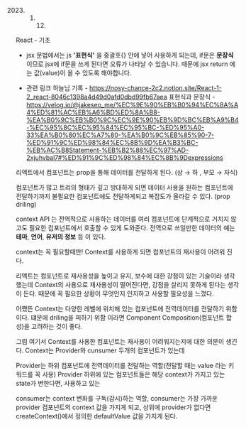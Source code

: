 2023. 01. 12. 
React - 기초 

- jsx 문법에서는 js **'표현식'** 을 중괄호{} 안에 넣어 사용하게 되는데, if문은 **문장식** 이므로 jsx에 if문을 쓰게 된다면 오류가 나타날 수 있습니다. 때문에 jsx return 에는 값(value)이 올 수 있도록 해야합니다.


- 관련 링크
하늘님 기록 - https://nosy-chance-2c2.notion.site/React-1-2_react-8046c1398a4d49d0afd0dbd99fb67aea
표현식과 문장식 - https://velog.io/@jakeseo_me/%EC%9E%90%EB%B0%94%EC%8A%A4%ED%81%AC%EB%A6%BD%ED%8A%B8-%EA%B0%9C%EB%B0%9C%EC%9E%90%EB%9D%BC%EB%A9%B4-%EC%95%8C%EC%95%84%EC%95%BC-%ED%95%A0-33%EA%B0%80%EC%A7%80-%EA%B0%9C%EB%85%90-7-%ED%91%9C%ED%98%84%EC%8B%9D%EA%B3%BC-%EB%AC%B8Statement-%EB%B2%88%EC%97%AD-2xjuhvbal7#%ED%91%9C%ED%98%84%EC%8B%9Dexpressions

리엑트에서 컴포넌트는 prop을 통해 데이터를 전달하게 된다. (상 → 하 , 부모 → 자식)

컴포넌트가 많고 트리의 형태가 깊고 방대하게 되면 데이터 사용을 원하는 컴포넌트에 전달하기까지 불필요한 컴포넌트에도 전달하게되고 복잡도가 올라갈 수 있다. (prop driling)

context API 는
전역적으로 사용하는 데이터를 여러 컴포넌트에 단계적으로 거치지 않고도
필요한 컴포넌트에서 호출할 수 있게 도와준다.
전역으로 쓰일만한 데이터의 예는 **테마**, **언어**, **유저의 정보** 등 이 있다.

context는 꼭 필요할때만!
Context를 사용하게 되면 컴포넌트의 재사용이 어려워 진다.

리엑트는 컴포넌트로 재사용성을 높이고 유지, 보수에 대한 강점이 있는 기술이라 생각했는데
Context의 사용으로 재사용성이 떨어진다면, 강점을 살리지 못하게 된다는 생각이 든다. 때문에 꼭 필요한 상황이 무엇인지 인지하고 사용할 필요성을 느꼈다.

어쨌뜬 Context는 다양한 레벨에 위치해 있는 컴포넌트에 전역데이터를 전달하기 위함이다.
떄문에 driling을 피하기 위함 이라면 Component Composition(컴포넌트 합성)을 고려하는 것이 좋다.

그럼 여기서 Context를 사용한 컴포넌트는 재사용이 어려워지는지에 대한 의문이 생긴다.
Context는 Provider와 cunsumer 두개의 컴포넌트가 있는데

Provider는 하위 컴포넌트에 전역데이터를 전달하는 역할(전달할 때는 value 라는 키워드를 꼭 사용)
Provider 하위에 있는 컴포넌트들은 해당 context가 가지고 있는 state가 변한다면, 사용하고 있는 

consumer는 context 변화를 구독(감시)하는 역할, consumer는 가장 가까운 provider 컴포넌트의 context 값을 가지게 되고, 상위에 provider가 없다면 createContext()에서 정의한 defaultValue 값을 가지게 된다.
